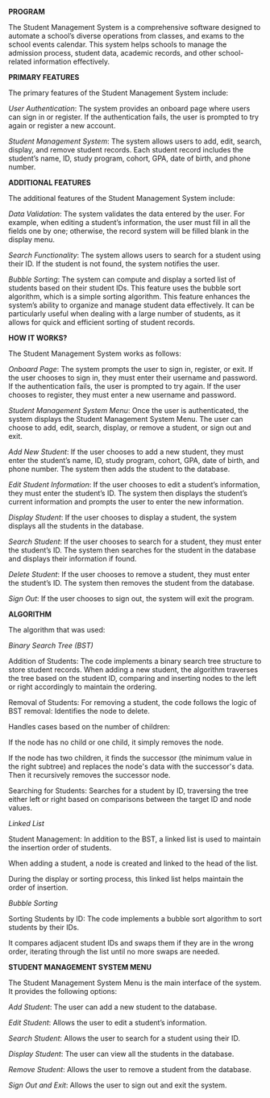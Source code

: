 **PROGRAM**

The Student Management System is a comprehensive software designed to automate a school’s diverse operations from classes, and exams to the school events calendar. This system helps schools to manage the admission process, student data, academic records, and other school-related information effectively.

**PRIMARY FEATURES**

The primary features of the Student Management System include:

_User Authentication_: The system provides an onboard page where users can sign in or register. If the authentication fails, the user is prompted to try again or register a new account.

_Student Management System_: The system allows users to add, edit, search, display, and remove student records. Each student record includes the student’s name, ID, study program, cohort, GPA, date of birth, and phone number.

**ADDITIONAL FEATURES**

The additional features of the Student Management System include:

_Data Validation_: The system validates the data entered by the user. For example, when editing a student’s information, the user must fill in all the fields one by one; otherwise, the record system will be filled blank in the display menu.

_Search Functionality_: The system allows users to search for a student using their ID. If the student is not found, the system notifies the user.

_Bubble Sorting_:  The system can compute and display a sorted list of students based on their student IDs. This feature uses the bubble sort algorithm, which is a simple sorting algorithm. This feature enhances the system’s ability to organize and manage student data effectively. It can be particularly useful when dealing with a large number of students, as it allows for quick and efficient sorting of student records.

**HOW IT WORKS?**

The Student Management System works as follows:

_Onboard Page_: The system prompts the user to sign in, register, or exit. If the user chooses to sign in, they must enter their username and password. If the authentication fails, the user is prompted to try again. If the user chooses to register, they must enter a new username and password.

_Student Management System Menu_: Once the user is authenticated, the system displays the Student Management System Menu. The user can choose to add, edit, search, display, or remove a student, or sign out and exit.

_Add New Student_: If the user chooses to add a new student, they must enter the student’s name, ID, study program, cohort, GPA, date of birth, and phone number. The system then adds the student to the database.

_Edit Student Information_: If the user chooses to edit a student’s information, they must enter the student’s ID. The system then displays the student’s current information and prompts the user to enter the new information.

_Display Student_: If the user chooses to display a student, the system displays all the students in the database.

_Search Student_: If the user chooses to search for a student, they must enter the student’s ID. The system then searches for the student in the database and displays their information if found.

_Delete Student_: If the user chooses to remove a student, they must enter the student’s ID. The system then removes the student from the database.

_Sign Out_: If the user chooses to sign out, the system will exit the program.

**ALGORITHM**

The algorithm that was used:

_Binary Search Tree (BST)_

Addition of Students: The code implements a binary search tree structure to store student records. When adding a new student, the algorithm traverses the tree based on the student ID, comparing and inserting nodes to the left or right accordingly to maintain the ordering.

Removal of Students: For removing a student, the code follows the logic of BST removal:
Identifies the node to delete.

Handles cases based on the number of children:

If the node has no child or one child, it simply removes the node.

If the node has two children, it finds the successor (the minimum value in the right subtree) and replaces the node's data with the successor's data. Then it recursively removes the successor node.

Searching for Students: Searches for a student by ID, traversing the tree either left or right based on comparisons between the target ID and node values.

_Linked List_

Student Management: In addition to the BST, a linked list is used to maintain the insertion order of students.

When adding a student, a node is created and linked to the head of the list.

During the display or sorting process, this linked list helps maintain the order of insertion.

_Bubble Sorting_

Sorting Students by ID: The code implements a bubble sort algorithm to sort students by their IDs.

It compares adjacent student IDs and swaps them if they are in the wrong order, iterating through the list until no more swaps are needed.

**STUDENT MANAGEMENT SYSTEM MENU**

The Student Management System Menu is the main interface of the system. It provides the following options:

_Add Student_: The user can add a new student to the database.

_Edit Student_: Allows the user to edit a student’s information.

_Search Student_: Allows the user to search for a student using their ID.

_Display Student_: The user can view all the students in the database.

_Remove Student_: Allows the user to remove a student from the database.

_Sign Out and Exit_: Allows the user to sign out and exit the system.
